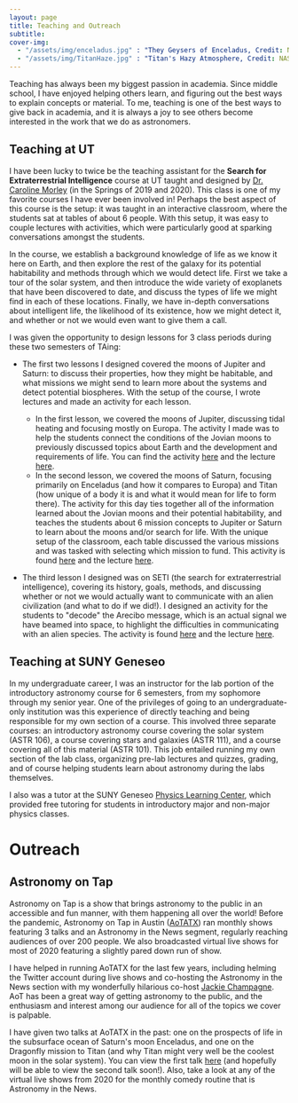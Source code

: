 ```yaml
---
layout: page
title: Teaching and Outreach
subtitle:
cover-img:
  - "/assets/img/enceladus.jpg" : "They Geysers of Enceladus, Credit: NASA/JPL-Caltech/SSI"
  - "/assets/img/TitanHaze.jpg" : "Titan's Hazy Atmosphere, Credit: NASA/JPL-Caltech/SSI"
---
```


Teaching has always been my biggest passion in academia. Since middle school, I have enjoyed helping others learn, and figuring out the best ways to explain concepts or material. To me, teaching is one of the best ways to give back in academia, and it is always a joy to see others become interested in the work that we do as astronomers.

## Teaching at UT

I have been lucky to twice be the teaching assistant for the **Search for Extraterrestrial Intelligence** course at UT taught and designed by [Dr. Caroline Morley](https://carolinemorley.com) (in the Springs of 2019 and 2020). This class is one of my favorite courses I have ever been involved in! Perhaps the best aspect of this course is the setup: it was taught in an interactive classroom, where the students sat at tables of about 6 people. With this setup, it was easy to couple lectures with activities, which were particularly good at sparking conversations amongst the students.

In the course, we establish a background knowledge of life as we know it here on Earth, and then explore the rest of the galaxy for its potential habitability and methods through which we would detect life. First we take a tour of the solar system, and then introduce the wide variety of exoplanets that have been discovered to date, and discuss the types of life we might find in each of these locations. Finally, we have in-depth conversations about intelligent life, the likelihood of its existence, how we might detect it, and whether or not we would even want to give them a call.

I was given the opportunity to design lessons for 3 class periods during these two semesters of TAing:
  + The first two lessons I designed covered the moons of Jupiter and Saturn: to discuss their properties, how they might be habitable, and what missions we might send to learn more about the systems and detect potential biospheres. With the setup of the course, I wrote lectures and made an activity for each lesson.
    + In the first lesson, we covered the moons of Jupiter, discussing tidal heating and focusing mostly on Europa. The activity I made was to help the students connect the conditions of the Jovian moons to previously discussed topics about Earth and the development and requirements of life. You can find the activity [here](/assets/pubs/jovianmoons_activity.pdf) and the lecture [here](/assets/pubs/jovianmoons_lecture.pdf).
    + In the second lesson, we covered the moons of Saturn, focusing primarily on Enceladus (and how it compares to Europa) and Titan (how unique of a body it is and what it would mean for life to form there). The activity for this day ties together all of the information learned about the Jovian moons and their potential habitability, and teaches the students about 6 mission concepts to Jupiter or Saturn to learn about the moons and/or search for life. With the unique setup of the classroom, each table discussed the various missions and was tasked with selecting which mission to fund. This activity is found [here](/assets/pubs/jovianmissions_activity.pdf) and the lecture [here](/assets/pubs/jovianmissions_lecture.pdf).

  + The third lesson I designed was on SETI (the search for extraterrestrial intelligence), covering its history, goals, methods, and discussing whether or not we would actually want to communicate with an alien civilization (and what to do if we did!). I designed an activity for the students to "decode" the Arecibo message, which is an actual signal we have beamed into space, to highlight the difficulties in communicating with an alien species. The activity is found [here](/assets/pubs/setimessage_activity.pdf) and the lecture [here](/assets/pubs/seti_lecture.pdf).

## Teaching at SUNY Geneseo

In my undergraduate career, I was an instructor for the lab portion of the introductory astronomy course for 6 semesters, from my sophomore through my senior year. One of the privileges of going to an undergraduate-only institution was this experience of directly teaching and being responsible for my own section of a course. This involved three separate courses: an introductory astronomy course covering the solar system (ASTR 106), a course covering stars and galaxies (ASTR 111), and a course covering all of this material (ASTR 101). This job entailed running my own section of the lab class, organizing pre-lab lectures and quizzes, grading, and of course helping students learn about astronomy during the labs themselves.

I also was a tutor at the SUNY Geneseo [Physics Learning Center](https://www.geneseo.edu/~pogo/PLC/Tutors.htm), which provided free tutoring for students in introductory major and non-major physics classes.

# Outreach

## Astronomy on Tap

Astronomy on Tap is a show that brings astronomy to the public in an accessible and fun manner, with them happening all over the world! Before the pandemic, Astronomy on Tap in Austin ([AoTATX](https://www.aotatx.org)) ran monthly shows featuring 3 talks and an Astronomy in the News segment, regularly reaching audiences of over 200 people. We also broadcasted virtual live shows for most of 2020 featuring a slightly pared down run of show.

I have helped in running AoTATX for the last few years, including helming the Twitter account during live shows and co-hosting the Astronomy in the News section with my wonderfully hilarious co-host [Jackie Champagne](http://jackiechampagne.com). AoT has been a great way of getting astronomy to the public, and the enthusiasm and interest among our audience for all of the topics we cover is palpable.

I have given two talks at AoTATX in the past: one on the prospects of life in the subsurface ocean of Saturn's moon Enceladus, and one on the Dragonfly mission to Titan (and why Titan might very well be the coolest moon in the solar system). You can view the first talk [here](https://www.youtube.com/watch?v=bVnOff4VTcU) (and hopefully will be able to view the second talk soon!). Also, take a look at any of the virtual live shows from 2020 for the monthly comedy routine that is Astronomy in the News.
